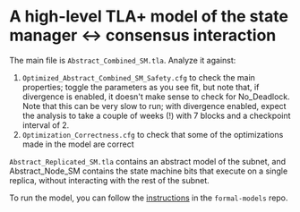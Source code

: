 # A high-level TLA+ model of the state manager <-> consensus interaction

The main file is `Abstract_Combined_SM.tla`. Analyze it against:
1. `Optimized_Abstract_Combined_SM_Safety.cfg` to check the main properties; toggle the parameters as you see fit, but note that, if divergence is enabled, it doesn't make sense to check for No_Deadlock. Note that this can be very slow to run; with divergence enabled, expect the analysis to take a couple of weeks (!) with 7 blocks and a checkpoint interval of 2.
2. `Optimization_Correctness.cfg` to check that some of the optimizations made in the model are correct

`Abstract_Replicated_SM.tla` contains an abstract model of the subnet, and Abstract_Node_SM contains the state machine bits that execute on a single replica, without interacting with the rest of the subnet.

To run the model, you can follow the [instructions](https://github.com/dfinity/formal-models/tree/master/tla) in the `formal-models` repo.
